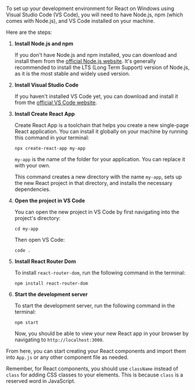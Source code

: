 To set up your development environment for React on Windows using Visual Studio Code (VS Code), you will need to have Node.js, npm (which comes with Node.js), and VS Code installed on your machine.

Here are the steps:

1. **Install Node.js and npm**

   If you don't have Node.js and npm installed, you can download and install them from the [official Node.js website](https://nodejs.org/). It's generally recommended to install the LTS (Long Term Support) version of Node.js, as it is the most stable and widely used version.

2. **Install Visual Studio Code**

   If you haven't installed VS Code yet, you can download and install it from the [official VS Code website](https://code.visualstudio.com/).

3. **Install Create React App**

   Create React App is a toolchain that helps you create a new single-page React application. You can install it globally on your machine by running this command in your terminal:

   ```
   npx create-react-app my-app
   ```

   `my-app` is the name of the folder for your application. You can replace it with your own.

   This command creates a new directory with the name `my-app`, sets up the new React project in that directory, and installs the necessary dependencies.

4. **Open the project in VS Code**

   You can open the new project in VS Code by first navigating into the project's directory:

   ```
   cd my-app
   ```

   Then open VS Code:

   ```
   code .
   ```

5. **Install React Router Dom**

   To install `react-router-dom`, run the following command in the terminal:

   ```
   npm install react-router-dom
   ```

6. **Start the development server**

   To start the development server, run the following command in the terminal:

   ```
   npm start
   ```

   Now, you should be able to view your new React app in your browser by navigating to `http://localhost:3000`.

From here, you can start creating your React components and import them into `App.js` or any other component file as needed.

Remember, for React components, you should use `className` instead of `class` for adding CSS classes to your elements. This is because `class` is a reserved word in JavaScript.